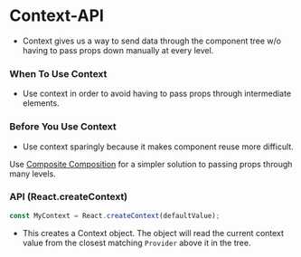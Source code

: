 # Context-API

- Context gives us a way to send data through the component tree w/o having to pass props down manually at every level.

### When To Use Context

- Use context in order to avoid having to pass props through intermediate elements.

### Before You Use Context

- Use context sparingly because it makes component reuse more difficult.

Use
<a href="https://reactjs.org/docs/composition-vs-inheritance.html" target="_blank">Composite Composition</a> for a simpler solution to passing props through many levels.

### API (React.createContext)

```js
const MyContext = React.createContext(defaultValue);
```

- This creates a Context object. The object will read the current context value from the closest matching ```Provider``` above it in the tree.